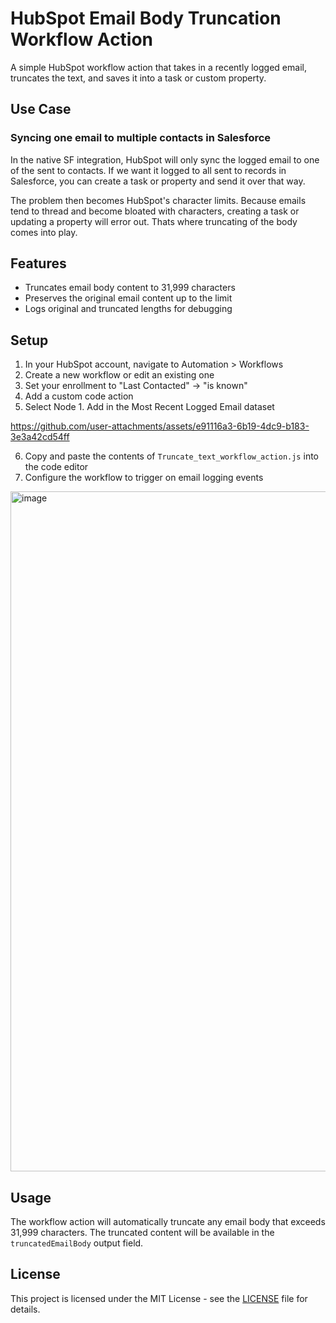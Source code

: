 # HubSpot Email Body Truncation Workflow Action

A simple HubSpot workflow action that takes in a recently logged email, truncates the text, and saves it into a task or custom property. 

## Use Case

### Syncing one email to multiple contacts in Salesforce

In the native SF integration, HubSpot will only sync the logged email to one of the sent to contacts. If we want it logged to all sent to records in Salesforce, you can create a task or property and send it over that way. 

The problem then becomes HubSpot's character limits. Because emails tend to thread and become bloated with characters, creating a task or updating a property will error out. Thats where truncating of the body comes into play.

## Features

- Truncates email body content to 31,999 characters
- Preserves the original email content up to the limit
- Logs original and truncated lengths for debugging

## Setup

1. In your HubSpot account, navigate to Automation > Workflows
2. Create a new workflow or edit an existing one
3. Set your enrollment to "Last Contacted" -> "is known"
4. Add a custom code action
5. Select Node
          1. Add in the Most Recent Logged Email dataset

https://github.com/user-attachments/assets/e91116a3-6b19-4dc9-b183-3e3a42cd54ff


6. Copy and paste the contents of `Truncate_text_workflow_action.js` into the code editor
7. Configure the workflow to trigger on email logging events

<img width="1088" alt="image" src="https://github.com/user-attachments/assets/3517a1f3-dd61-410c-b1be-d9fe6da930f8" />


## Usage

The workflow action will automatically truncate any email body that exceeds 31,999 characters. The truncated content will be available in the `truncatedEmailBody` output field.

## License

This project is licensed under the MIT License - see the [LICENSE](LICENSE) file for details. 
